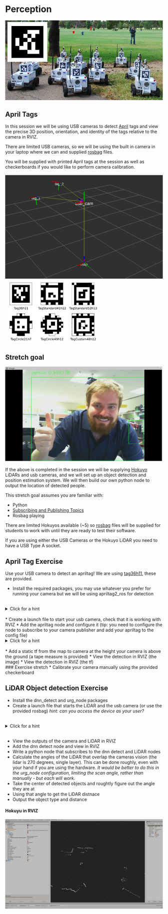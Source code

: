 # Perception
![Alt text](https://github.com/ros-workshop/perception/blob/master/apriltagrobots_overlay.jpg)

## April Tags

In this session we will be using USB cameras to detect [April](https://april.eecs.umich.edu/software/apriltag.html) tags and view the precise 3D position, orientation, and identity of the tags relative to the camera in RVIZ.

There are limited USB cameras, so we will be using the built in camera in your laptop where we can and supplied [rosbag](http://wiki.ros.org/Bags) files. 

You will be supplied with printed April tags at the session as well as checkerboards if you would like to perform camera calibration.

![Alt text](https://github.com/ros-workshop/perception/blob/master/tags_rviz.png )
<img src="https://github.com/ros-workshop/perception/blob/master/tagformats_web.png" width="300" title="">

## Stretch goal

 ![Alt text](https://github.com/ros-workshop/perception/blob/master/DNN_detect.png)
 
If the above is completed in the session we will be supplying [Hokuyo](https://www.hokuyo-aut.jp/search/single.php?serial=166) LiDARs and usb cameras, and we will set up an object detection and position estimation system. We will then build our own python node to output the location of detected people.

This stretch goal assumes you are familiar with:
* Python 
* [Subscribing and Publishing Topics](http://wiki.ros.org/ROS/Tutorials/WritingPublisherSubscriber%28python%29)
* Rosbag playing

There are limited Hokuyos available (~5) so [rosbag](http://wiki.ros.org/Bags) files will be supplied for students to work with until they are ready to test their software.

If you are using either the USB Cameras or the Hokuyo LiDAR you need to have a USB Type A socket.

## April Tag Exercise
Use your USB camera to detect an apriltag! We are using [tag36h11](https://robot2016.mit.edu/sites/default/files/documents/project_apriltag36h11.pdf), these are provided.

 * Install the required packages, you may use whatever you prefer for running your camera but we will be using apriltag2_ros for detection
 <br/>
 
  <details>
<summary>Click for a hint</summary>
usb_cam is a quick and easy node to get your webcam going
</details>

<br/>
 * Create a launch file to start your usb camera, check that it is working with RVIZ
 * Add the apriltag node and configure it (tip: you need to configure the node to subscribe to your camera publisher and add your apriltag to the config file)
 <br/>
  <details>
 
 
<summary>Click for a hint</summary>
 You may have issues with your camera being uncalibrated, check the error output of your console.
 For the hardware provided the calibration is available here:
 
https://github.com/ros-workshop/perception/blob/master/ost.yaml

https://github.com/ros-workshop/perception/blob/master/ost.txt

</details>
<br/>
 * Add a static tf from the map to camera at the height your camera is above the ground (a tape measure is provided)
 * View the detection in RVIZ (the image)
 * View the detection in RVIZ (the tf)
 <br/>
 ### Exercise stretch
 * Calibrate your camera manually using the provided checkerboard
 
 ## LiDAR Object detection Exercise

 * Install the dnn_detect and urg_node packages
 * Create a launch file that starts the LiDAR and the usb camera (or use the provided rosbag) *hint: can you access the device as your user?*
 <br/>
 <details>
<summary>Click for a hint</summary>
 Configure the urg_node in its default settings
 
 If you cannot open the LiDAR:
https://answers.ros.org/question/286646/error-connecting-to-hokuyo-could-not-open-serial-hokuyo/

Other resources:
https://answers.ros.org/question/251060/how-to-use-an-usb-hokuyo-laserscanner-in-ros-kinetic/

</details>
<br/>

 * View the outputs of the camera and LiDAR in RVIZ
 * Add the dnn detect node and view in RVIZ
 * Write a python node that subscribes to the dnn detect and LiDAR nodes
 * Calculate the angles of the LiDAR that overlap the cameras vision (the lidar is 270 degrees, single layer). This can be done roughly, even with your hand if you are using the hardware. *It would be better to do this in the urg_node configuration, limiting the scan angle, rather than manually - but each will work.*
 * Take the center of detected objects and roughtly figure out the angle they are at 
 * Using that angle to get the LiDAR distnace
 * Output the object type and distance
 
 #### Hokuyu in RVIZ
  ![Alt text](https://github.com/ros-workshop/perception/blob/master/LiDAR_Hok_RVIZ.png)

